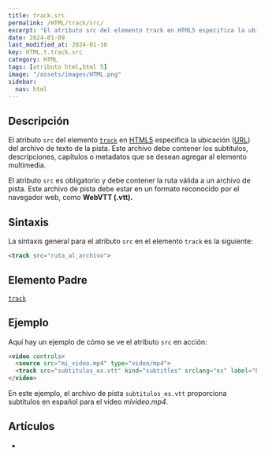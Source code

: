 ```yaml
---
title: track.src
permalink: /HTML/track/src/
excerpt: "El atributo src del elemento track en HTML5 especifica la ubicación del archivo de texto de la pista. Obligatorio y en formato WebVTT."
date: 2024-01-09
last_modified_at: 2024-01-10
key: HTML.t.track.src
category: HTML
tags: [atributo html,html 5]
image: "/assets/images/HTML.png"
sidebar:
  nav: html
---
```


## Descripción


El atributo `src` del elemento [`track`](https://www.w3api.com/HTML/track/) en [HTML5](https://www.manualweb.net/html5/) especifica la ubicación ([URL](https://www.ayudaenlaweb.com/internet-basico/que-es-la-url/)) del archivo de texto de la pista. Este archivo debe contener los subtítulos, descripciones, capítulos o metadatos que se desean agregar al elemento multimedia.


El atributo `src` es obligatorio y debe contener la ruta válida a un archivo de pista. Este archivo de pista debe estar en un formato reconocido por el navegador web, como **WebVTT (.vtt).**


## Sintaxis


La sintaxis general para el atributo `src` en el elemento `track` es la siguiente:


```html
<track src="ruta_al_archivo">
```


## Elemento Padre


[`track`](https://www.w3api.com/HTML/track/)


## Ejemplo


Aquí hay un ejemplo de cómo se ve el atributo `src` en acción:


```html
<video controls>
  <source src="mi_video.mp4" type="video/mp4">
  <track src="subtitulos_es.vtt" kind="subtitles" srclang="es" label="Español">
</video>

```


En este ejemplo, el archivo de pista `subtitulos_es.vtt` proporciona subtítulos en español para el video _mivideo.mp4_.


## Artículos

- 
